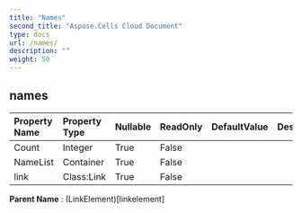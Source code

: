 ```yaml
---
title: "Names"
second_title: "Aspose.Cells Cloud Document"
type: docs
url: /names/
description: ""
weight: 50
---
```


## **names**

 

| Property Name | Property Type | Nullable |  ReadOnly | DefaultValue | Description | 
| :- | :- | :- |:- |  :- | :- |
| Count | Integer | True |  False |  |  |  
| NameList | Container | True |  False |  |  |  
| link | Class:Link | True |  False |  |  |  

**Parent Name** : (LinkElement)[linkelement]

